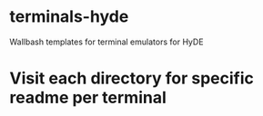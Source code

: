 # terminals-hyde
Wallbash templates for terminal emulators for HyDE

# Visit each directory for specific readme per terminal 
